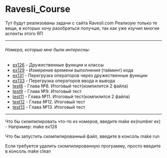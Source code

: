 # Ravesli_Course
Тут будут реализованы задачи с сайта Ravesli.com Реализую только те вещи, в которых хочу разобраться получше, так как уже изучил многие аспекты этого ЯП

<hr>

<h6> Номера, которые мне были интересны: </h6>
<ul>
  <li><a href="https://ravesli.com/urok-126-druzhestvennye-funktsii-i-klassy/">ex126</a> - Дружественные функции и классы</li>
  <li><a href="https://ravesli.com/urok-129-tajming-koda-vremya-vypolneniya-programmy/">ex129</a> - Измерение времени выполнения (тайминг) кода</li>
  <li><a href="https://ravesli.com/urok-131-peregruzka-operatorov-cherez-druzhestvennye-funktsii/">ex131</a> - Перегрузка операторов через дружественные функции</li>
  <li><a href="https://ravesli.com/urok-133-peregruzka-operatorov-vvoda-i-vyvoda/">ex133</a> - Перегрузка операторов ввода и вывода</li>
  <li><a href = "https://ravesli.com/glava-8-itogovyj-test/">test8</a> - Глава №8. Итоговый тест(компилится 2 файла)</li>
  <li><a href="https://ravesli.com/glava-9-itogovyj-test/">test9</a> - Глава №9. Итоговый тест</li>
  <li><a href="https://ravesli.com/glava-11-itogovyj-test/">test11</a> - Глава №11. Итоговый тест(компилится 2 файла)</li>
  <li><a href="https://ravesli.com/glava-12-itogovyj-test/">test12</a> - Глава №12. Итоговый тест</li>
  <li><a href="https://ravesli.com/glava-13-itogovyj-test/">test13</a> - Глава №13. Итоговый тест</li>
</ul>

<hr>
<p> Что бы скомпилировать что-то из номеров, введите make ex(number ex) - Например: make ex126 </p>
<p>Что бы запустить скомпилированный файл, введите в консоль make run</p>
<p>Если требуется удалить скомпилированную программу, просто введите в консоль make clean</p>
